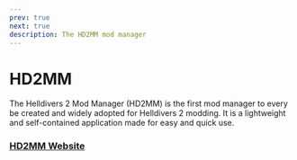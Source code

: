 ```yaml
---
prev: true
next: true
description: The HD2MM mod manager
---
```


# HD2MM

The Helldivers 2 Mod Manager (HD2MM) is the first mod manager to every be created and widely adopted for Helldivers 2 modding. It is a lightweight and self-contained application made for easy and quick use.


### [HD2MM Website](https://teutinsa.github.io/hd2mm-site/)